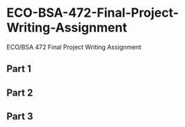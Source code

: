 # ECO-BSA-472-Final-Project-Writing-Assignment
ECO/BSA 472 Final Project Writing Assignment


## Part 1

## Part 2

## Part 3
